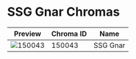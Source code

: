 # SSG Gnar Chromas



| Preview | Chroma ID | Name |
|---------|-----------|------|
| ![150043](https://raw.communitydragon.org/latest/plugins/rcp-be-lol-game-data/global/default/v1/champion-chroma-images/150/150043.png) | 150043 | SSG Gnar |